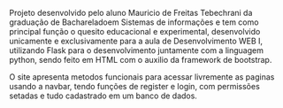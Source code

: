 Projeto desenvolvido pelo aluno Mauricio de Freitas Tebechrani da graduação de Bachareladoem Sistemas de informações e tem como principal função o quesito educacional e experimental, desenvolvido unicamente e exclusivamente para a aula de Desenvolvimento WEB I, utilizando Flask para o desenvolvimento juntamente com a linguagem python, sendo feito em HTML com o auxilio da framework de bootstrap.


O site apresenta metodos funcionais para acessar livremente as paginas usando a navbar, tendo funções de register e login, com permissões setadas e tudo cadastrado em um banco de dados.

